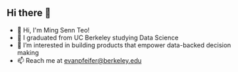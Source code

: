 ## Hi there 👋

<!--
**MSTeo01/MSTeo01** is a ✨ _special_ ✨ repository because its `README.md` (this file) appears on your GitHub profile.

Here are some ideas to get you started:

- 🔭 I’m currently working on ...
- 🌱 I’m currently learning ...
- 👯 I’m looking to collaborate on ...
- 🤔 I’m looking for help with ...
- 💬 Ask me about ...
- 📫 How to reach me: ...
- 😄 Pronouns: ...
- ⚡ Fun fact: ...
-->

- 👋 Hi, I'm Ming Senn Teo!
- 🌱 I graduated from UC Berkeley studying Data Science
- 🔭 I’m interested in building products that empower data-backed decision making
- 📫 Reach me at evanpfeifer@berkeley.edu
